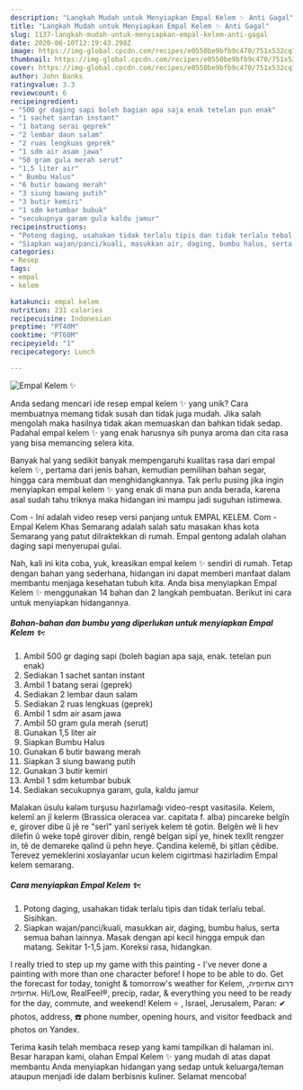 ```yaml
---
description: "Langkah Mudah untuk Menyiapkan Empal Kelem ✨ Anti Gagal"
title: "Langkah Mudah untuk Menyiapkan Empal Kelem ✨ Anti Gagal"
slug: 1137-langkah-mudah-untuk-menyiapkan-empal-kelem-anti-gagal
date: 2020-06-10T12:19:43.298Z
image: https://img-global.cpcdn.com/recipes/e0550be9bfb9c470/751x532cq70/empal-kelem-✨-foto-resep-utama.jpg
thumbnail: https://img-global.cpcdn.com/recipes/e0550be9bfb9c470/751x532cq70/empal-kelem-✨-foto-resep-utama.jpg
cover: https://img-global.cpcdn.com/recipes/e0550be9bfb9c470/751x532cq70/empal-kelem-✨-foto-resep-utama.jpg
author: John Banks
ratingvalue: 3.3
reviewcount: 6
recipeingredient:
- "500 gr daging sapi boleh bagian apa saja enak tetelan pun enak"
- "1 sachet santan instant"
- "1 batang serai geprek"
- "2 lembar daun salam"
- "2 ruas lengkuas geprek"
- "1 sdm air asam jawa"
- "50 gram gula merah serut"
- "1,5 liter air"
- " Bumbu Halus"
- "6 butir bawang merah"
- "3 siung bawang putih"
- "3 butir kemiri"
- "1 sdm ketumbar bubuk"
- "secukupnya garam gula kaldu jamur"
recipeinstructions:
- "Potong daging, usahakan tidak terlalu tipis dan tidak terlalu tebal. Sisihkan."
- "Siapkan wajan/panci/kuali, masukkan air, daging, bumbu halus, serta semua bahan lainnya. Masak dengan api kecil hingga empuk dan matang. Sekitar 1-1,5 jam. Koreksi rasa, hidangkan."
categories:
- Resep
tags:
- empal
- kelem

katakunci: empal kelem 
nutrition: 231 calories
recipecuisine: Indonesian
preptime: "PT40M"
cooktime: "PT60M"
recipeyield: "1"
recipecategory: Lunch

---
```



![Empal Kelem ✨](https://img-global.cpcdn.com/recipes/e0550be9bfb9c470/751x532cq70/empal-kelem-✨-foto-resep-utama.jpg)

Anda sedang mencari ide resep empal kelem ✨ yang unik? Cara membuatnya memang tidak susah dan tidak juga mudah. Jika salah mengolah maka hasilnya tidak akan memuaskan dan bahkan tidak sedap. Padahal empal kelem ✨ yang enak harusnya sih punya aroma dan cita rasa yang bisa memancing selera kita.

Banyak hal yang sedikit banyak mempengaruhi kualitas rasa dari empal kelem ✨, pertama dari jenis bahan, kemudian pemilihan bahan segar, hingga cara membuat dan menghidangkannya. Tak perlu pusing jika ingin menyiapkan empal kelem ✨ yang enak di mana pun anda berada, karena asal sudah tahu triknya maka hidangan ini mampu jadi suguhan istimewa.

Com - Ini adalah video resep versi panjang untuk EMPAL KELEM. Com - Empal Kelem Khas Semarang adalah salah satu masakan khas kota Semarang yang patut dilraktekkan di rumah. Empal gentong adalah olahan daging sapi menyerupai gulai.


Nah, kali ini kita coba, yuk, kreasikan empal kelem ✨ sendiri di rumah. Tetap dengan bahan yang sederhana, hidangan ini dapat memberi manfaat dalam membantu menjaga kesehatan tubuh kita. Anda bisa menyiapkan Empal Kelem ✨ menggunakan 14 bahan dan 2 langkah pembuatan. Berikut ini cara untuk menyiapkan hidangannya.

<!--inarticleads1-->

##### Bahan-bahan dan bumbu yang diperlukan untuk menyiapkan Empal Kelem ✨:

1. Ambil 500 gr daging sapi (boleh bagian apa saja, enak. tetelan pun enak)
1. Sediakan 1 sachet santan instant
1. Ambil 1 batang serai (geprek)
1. Sediakan 2 lembar daun salam
1. Sediakan 2 ruas lengkuas (geprek)
1. Ambil 1 sdm air asam jawa
1. Ambil 50 gram gula merah (serut)
1. Gunakan 1,5 liter air
1. Siapkan  Bumbu Halus
1. Gunakan 6 butir bawang merah
1. Siapkan 3 siung bawang putih
1. Gunakan 3 butir kemiri
1. Ambil 1 sdm ketumbar bubuk
1. Sediakan secukupnya garam, gula, kaldu jamur


Malakan üsulu kələm turşusu hazırlamağı video-respt vasitəsilə. Kelem, kelemî an jî kelerm (Brassica oleracea var. capitata f. alba) pincareke belgîn e, girover dibe û jê re &#34;serî&#34; yanî seriyek kelem tê gotin. Belgên wê li hev dilefin û weke topê girover dibin, rengê belgan sipî ye, hinek texlît rengzer in, tê de demareke qalind û pehn heye. Çandina kelemê, bi şitlan çêdibe. Terevez yemeklerini xoslayanlar ucun kelem cigirtmasi hazirladim Empal kelem semarang. 

<!--inarticleads2-->

##### Cara menyiapkan Empal Kelem ✨:

1. Potong daging, usahakan tidak terlalu tipis dan tidak terlalu tebal. Sisihkan.
1. Siapkan wajan/panci/kuali, masukkan air, daging, bumbu halus, serta semua bahan lainnya. Masak dengan api kecil hingga empuk dan matang. Sekitar 1-1,5 jam. Koreksi rasa, hidangkan.


I really tried to step up my game with this painting - I&#39;ve never done a painting with more than one character before! I hope to be able to do. Get the forecast for today, tonight &amp; tomorrow&#39;s weather for Kelem, דרום אתיופיה, אתיופיה. Hi/Low, RealFeel®, precip, radar, &amp; everything you need to be ready for the day, commute, and weekend! Kelem ⭐ , Israel, Jerusalem, Paran: ✔ photos, address, ☎️ phone number, opening hours, and visitor feedback and photos on Yandex. 

Terima kasih telah membaca resep yang kami tampilkan di halaman ini. Besar harapan kami, olahan Empal Kelem ✨ yang mudah di atas dapat membantu Anda menyiapkan hidangan yang sedap untuk keluarga/teman ataupun menjadi ide dalam berbisnis kuliner. Selamat mencoba!
